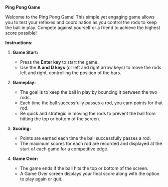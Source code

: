**Ping Pong Game**

Welcome to the Ping Pong Game! This simple yet engaging game allows you to test your reflexes and coordination as you control the rods to keep the ball in play. Compete against yourself or a friend to achieve the highest score possible!

**Instructions:**

1. **Game Start:**
   - Press the **Enter key** to start the game.
   - Use the **A and D keys** (or left and right arrow keys) to move the rods left and right, controlling the position of the bars.

2. **Gameplay:**
   - The goal is to keep the ball in play by bouncing it between the two rods.
   - Each time the ball successfully passes a rod, you earn points for that rod.
   - Be quick and strategic in moving the rods to prevent the ball from hitting the top or bottom of the screen.

3. **Scoring:**
   - Points are earned each time the ball successfully passes a rod.
   - The maximum scores for each rod are recorded and displayed at the start of each game for a competitive edge.

4. **Game Over:**
   - The game ends if the ball hits the top or bottom of the screen.
   - A Game Over screen displays your final score along with the option to play again or quit.

